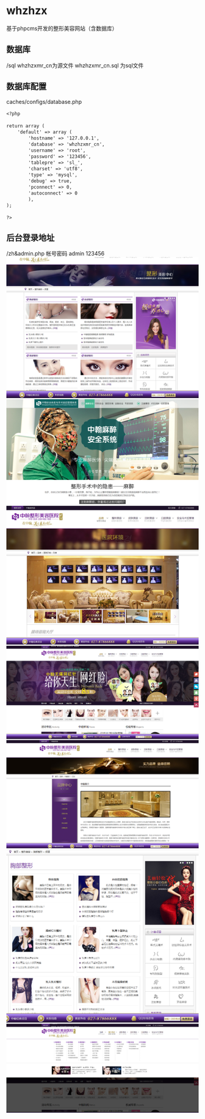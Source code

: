 # whzhzx
基于phpcms开发的整形美容网站（含数据库）
## 数据库
/sql
whzhzxmr_cn为源文件 whzhzxmr_cn.sql 为sql文件
## 数据库配置
caches/configs/database.php
```
<?php

return array (
	'default' => array (
		'hostname' => '127.0.0.1',
		'database' => 'whzhzxmr_cn',
		'username' => 'root',
		'password' => '123456',
		'tablepre' => 'sl_',
		'charset' => 'utf8',
		'type' => 'mysql',
		'debug' => true,
		'pconnect' => 0,
		'autoconnect' => 0
		),
);

?>
```

## 后台登录地址
/zh&admin.php
帐号密码 admin 123456
![image](https://github.com/cj316446834/whzhzx/blob/master/screenshot/1.png)
![image](https://github.com/cj316446834/whzhzx/blob/master/screenshot/2.png)
![image](https://github.com/cj316446834/whzhzx/blob/master/screenshot/3.png)
![image](https://github.com/cj316446834/whzhzx/blob/master/screenshot/4.png)
![image](https://github.com/cj316446834/whzhzx/blob/master/screenshot/5.png)
![image](https://github.com/cj316446834/whzhzx/blob/master/screenshot/6.png)
![image](https://github.com/cj316446834/whzhzx/blob/master/screenshot/7.png)
